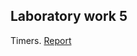 ## Laboratory work 5
 Timers.
 [Report](https://github.com/bircumaxim/embedded-systems/blob/master/Lab5/report/report.pdf)
 
